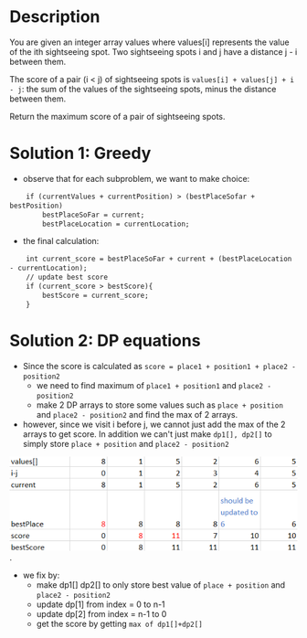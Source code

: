 # Description
You are given an integer array values where values[i] represents the value of the ith sightseeing spot. Two sightseeing spots i and j have a distance j - i between them.

The score of a pair (i < j) of sightseeing spots is `values[i] + values[j] + i - j`: the sum of the values of the sightseeing spots, minus the distance between them.

Return the maximum score of a pair of sightseeing spots.

# Solution 1: Greedy
* observe that for each subproblem, we want to make choice:
```
    if (currentValues + currentPosition) > (bestPlaceSofar + bestPosition)
        bestPlaceSoFar = current;
        bestPlaceLocation = currentLocation;
```
* the final calculation:
```
    int current_score = bestPlaceSoFar + current + (bestPlaceLocation - currentLocation);
    // update best score
    if (current_score > bestScore){
        bestScore = current_score;
    }
```

# Solution 2: DP equations
* Since the score is calculated as `score = place1 + position1 + place2 - position2`
    - we need to find maximum of `place1 + position1` and `place2 - position2`
    - make 2 DP arrays to store some values such as `place + position` and `place2 - position2` and find the max of 2 arrays.
* however, since we visit i before j, we cannot just add the max of the 2 arrays to get score. In addition we can't just make `dp1[], dp2[]` to simply store `place + position` and `place2 - position2`

 ![image info](./1.png).

* we fix by:
    - make dp1[] dp2[] to only store best value of `place + position` and `place2 - position2`
    - update dp[1] from index = 0 to n-1
    - update dp[2] from index = n-1 to 0
    - get the score by getting `max of dp1[]+dp2[]`